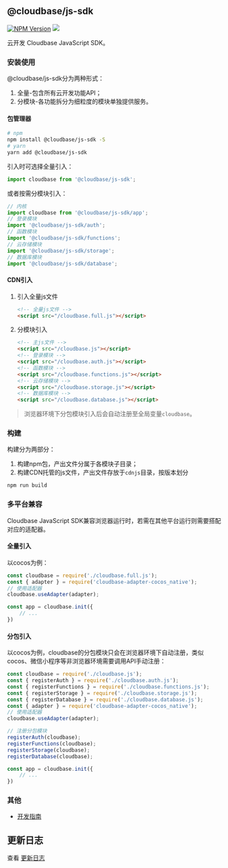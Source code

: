 ## @cloudbase/js-sdk
[![NPM Version](https://img.shields.io/npm/v/@cloudbase/js-sdk.svg?style=flat)](https://www.npmjs.com/package/@cloudbase/js-sdk)
[![](https://img.shields.io/npm/dt/@cloudbase/js-sdk.svg)](https://www.npmjs.com/package/@cloudbase/js-sdk)

云开发 Cloudbase JavaScript SDK。

### 安装使用
@cloudbase/js-sdk分为两种形式：
1. 全量-包含所有云开发功能API；
2. 分模块-各功能拆分为细粒度的模块单独提供服务。

#### 包管理器
```bash
# npm
npm install @cloudbase/js-sdk -S
# yarn
yarn add @cloudbase/js-sdk
```

引入时可选择全量引入：
```javascript
import cloudbase from '@cloudbase/js-sdk';
```

或者按需分模块引入：
```javascript
// 内核
import cloudbase from '@cloudbase/js-sdk/app';
// 登录模块
import '@cloudbase/js-sdk/auth';
// 函数模块
import '@cloudbase/js-sdk/functions';
// 云存储模块
import '@cloudbase/js-sdk/storage';
// 数据库模块
import '@cloudbase/js-sdk/database';
```

#### CDN引入
1. 引入全量js文件
    ```html
    <!-- 全量js文件 -->
    <script src="/cloudbase.full.js"></script>
    ```

2. 分模块引入
    ```html
    <!-- 主js文件 -->
    <script src="/cloudbase.js"></script>
    <!-- 登录模块 -->
    <script src="/cloudbase.auth.js"></script>
    <!-- 函数模块 -->
    <script src="/cloudbase.functions.js"></script>
    <!-- 云存储模块 -->
    <script src="/cloudbase.storage.js"></script>
    <!-- 数据库模块 -->
    <script src="/cloudbase.database.js"></script>
    ```

> 浏览器环境下分包模块引入后会自动注册至全局变量`cloudbase`。

### 构建
构建分为两部分：
1. 构建npm包，产出文件分属于各模块子目录；
2. 构建CDN托管的js文件，产出文件存放于`cdnjs`目录，按版本划分

```bash
npm run build
```

### 多平台兼容
Cloudbase JavaScript SDK兼容浏览器运行时，若需在其他平台运行则需要搭配对应的适配器。

#### 全量引入
以cocos为例：
```javascript
const cloudbase = require('./cloudbase.full.js');
const { adapter } = require('cloudbase-adapter-cocos_native');
// 使用适配器
cloudbase.useAdapter(adapter);

const app = cloudbase.init({
    // ...
})
```

#### 分包引入
以cocos为例，cloudbase的分包模块只会在浏览器环境下自动注册，类似cocos、微信小程序等非浏览器环境需要调用API手动注册：
```javascript
const cloudbase = require('./cloudbase.js');
const { registerAuth } = require('./cloudbase.auth.js');
const { registerFunctions } = require('./cloudbase.functions.js');
const { registerStorage } = require('./cloudbase.storage.js');
const { registerDatabase } = require('./cloudbase.database.js');
const { adapter } = require('cloudbase-adapter-cocos_native');
// 使用适配器
cloudbase.useAdapter(adapter);

// 注册分包模块
registerAuth(cloudbase);
registerFunctions(cloudbase);
registerStorage(cloudbase);
registerDatabase(cloudbase);

const app = cloudbase.init({
    // ...
})
```

### 其他
- [开发指南](./docs/dev.md)

## 更新日志

查看 [更新日志](./changelog.md)